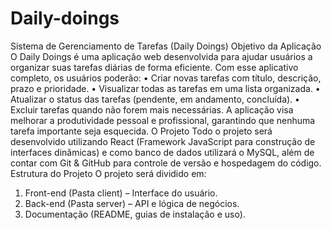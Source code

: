 # Daily-doings
Sistema de Gerenciamento de Tarefas (Daily Doings)
Objetivo da Aplicação
O Daily Doings é uma aplicação web desenvolvida para ajudar usuários a
organizar suas tarefas diárias de forma eficiente. Com esse aplicativo
completo, os usuários poderão:
• Criar novas tarefas com título, descrição, prazo e prioridade.
• Visualizar todas as tarefas em uma lista organizada.
• Atualizar o status das tarefas (pendente, em andamento, concluída).
• Excluir tarefas quando não forem mais necessárias.
A aplicação visa melhorar a produtividade pessoal e profissional, garantindo
que nenhuma tarefa importante seja esquecida.
O Projeto
Todo o projeto será desenvolvido utilizando React (Framework JavaScript para
construção de interfaces dinâmicas) e como banco de dados utilizará o MySQL,
além de contar com Git & GitHub para controle de versão e hospedagem do
código.
Estrutura do Projeto
O projeto será dividido em:
1. Front-end (Pasta client) – Interface do usuário.
2. Back-end (Pasta server) – API e lógica de negócios.
3. Documentação (README, guias de instalação e uso).
